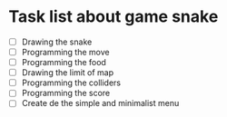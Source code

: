 # Task list about game snake
- [ ] Drawing the snake
- [ ] Programming the move
- [ ] Programming the food
- [ ] Drawing the limit of map
- [ ] Programming the colliders
- [ ] Programming the score
- [ ] Create de the simple and minimalist menu